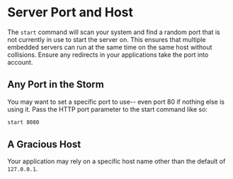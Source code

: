 # Server Port and Host

The `start` command will scan your system and find a random port that is not currently in use to start the server on.  This ensures that multiple embedded servers can run at the same time on the same host without collisions.  Ensure any redirects in your applications take the port into account.   

## Any Port in the Storm

You may want to set a specific port to use-- even port 80 if nothing else is using it.  Pass the HTTP port parameter to the start command like so:
 
 ```bash
 start 8080
 ```
 

 
 ## A Gracious Host
 
 Your application may rely on a specific host name other than the default of `127.0.0.1`.  
 
 
 